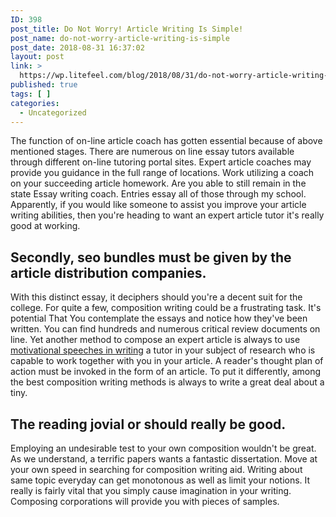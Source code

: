 ```yaml
---
ID: 398
post_title: Do Not Worry! Article Writing Is Simple!
post_name: do-not-worry-article-writing-is-simple
post_date: 2018-08-31 16:37:02
layout: post
link: >
  https://wp.litefeel.com/blog/2018/08/31/do-not-worry-article-writing-is-simple/
published: true
tags: [ ]
categories:
  - Uncategorized
---
```

<p>The function of on-line article coach has gotten essential because of above mentioned stages. There are numerous on line essay tutors available through different on-line tutoring portal sites. Expert article coaches may provide you guidance in the full range of locations. Work utilizing a coach on your succeeding article homework. Are you able to still remain in the state Essay writing coach. Entries essay all of those through my school. Apparently, if you would like someone to assist you improve your article writing abilities, then you're heading to want an expert article tutor it's really good at working.</p> <h2>Secondly, seo bundles must be given by the article distribution companies.</h2><p>With this distinct essay, it deciphers should you're a decent suit for the college. For quite a few, composition writing could be a frustrating task. It's potential That You contemplate the essays and notice how they've been written. You can find hundreds and numerous critical review documents on line. Yet another method to compose an expert article is always to use <a href="http://speechpublic.com/">motivational speeches in writing</a> a tutor in your subject of research who is capable to work together with you in your article. A reader's thought plan of action must be invoked in the form of an article. To put it differently, among the best composition writing methods is always to write a great deal about a tiny.</p> <h2>The reading jovial or should really be good.</h2><p>Employing an undesirable test to your own composition wouldn't be great. As we understand, a terrific papers wants a fantastic dissertation. Move at your own speed in searching for composition writing aid. Writing about same topic everyday can get monotonous as well as limit your notions. It really is fairly vital that you simply cause imagination in your writing. Composing corporations will provide you with pieces of samples.</p>
